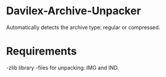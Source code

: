 # Davilex-Archive-Unpacker
Automatically detects the archive type: regular or compressed.

# Requirements
-zlib library
-files for unpacking: IMG and IND.
